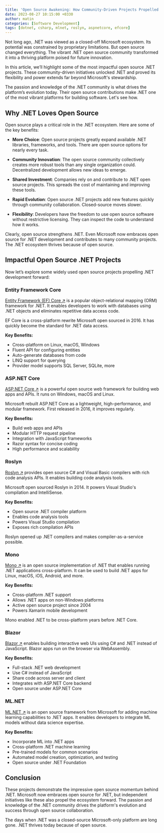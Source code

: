 ```yaml
---
title: 'Open Source Awakening: How Community-Driven Projects Propelled .NET to Greatness'
date: 2023-08-27 10:15:00 +0330
author: matin
categories: [Software Development]
tags: [dotnet, csharp, mlnet, roslyn, aspnetcore, efcore]
---
```


Not long ago, .NET was viewed as a closed-off Microsoft ecosystem. Its potential was constrained by proprietary limitations. But open source changed everything. The vibrant .NET open source community transformed it into a thriving platform poised for future innovation.

In this article, we’ll highlight some of the most impactful open source .NET projects. These community-driven initiatives unlocked .NET and proved its flexibility and power extends far beyond Microsoft's stewardship.

The passion and knowledge of the .NET community is what drives the platform’s evolution today. Their open source contributions make .NET one of the most vibrant platforms for building software. Let's see how.

## Why .NET Loves Open Source

Open source plays a critical role in the .NET ecosystem. Here are some of the key benefits:

- **More Choice**: Open source projects greatly expand available .NET libraries, frameworks, and tools. There are open source options for nearly every task.

- **Community Innovation**: The open source community collectively creates more robust tools than any single organization could. Decentralized development allows new ideas to emerge.

- **Shared Investment**: Companies rely on and contribute to .NET open source projects. This spreads the cost of maintaining and improving these tools.

- **Rapid Evolution**: Open source .NET projects add new features quickly through community collaboration. Closed-source moves slower.

- **Flexibility**: Developers have the freedom to use open source software without restrictive licensing. They can inspect the code to understand how it works.

Clearly, open source strengthens .NET. Even Microsoft now embraces open source for .NET development and contributes to many community projects. The .NET ecosystem thrives because of open source.

## Impactful Open Source .NET Projects

Now let’s explore some widely used open source projects propelling .NET development forward:

### Entity Framework Core

[Entity Framework (EF) Core ↗](https://docs.microsoft.com/en-us/ef/core/) is a popular object-relational mapping (ORM) framework for .NET. It enables developers to work with databases using .NET objects and eliminates repetitive data access code.

EF Core is a cross-platform rewrite Microsoft open sourced in 2016. It has quickly become the standard for .NET data access.

**Key Benefits:**

- Cross-platform on Linux, macOS, Windows
- Fluent API for configuring entities
- Auto-generate databases from code
- LINQ support for querying
- Provider model supports SQL Server, SQLite, more

### ASP.NET Core

[ASP.NET Core ↗](https://dotnet.microsoft.com/apps/aspnet) is a powerful open source web framework for building web apps and APIs. It runs on Windows, macOS and Linux.

Microsoft rebuilt ASP.NET Core as a lightweight, high-performance, and modular framework. First released in 2016, it improves regularly.

**Key Benefits:**

- Build web apps and APIs
- Modular HTTP request pipeline
- Integration with JavaScript frameworks
- Razor syntax for concise coding
- High performance and scalability

### Roslyn

[Roslyn ↗](https://github.com/dotnet/roslyn) provides open source C# and Visual Basic compilers with rich code analysis APIs. It enables building code analysis tools.

Microsoft open sourced Roslyn in 2014. It powers Visual Studio's compilation and IntelliSense.

**Key Benefits:**

- Open source .NET compiler platform
- Enables code analysis tools
- Powers Visual Studio compilation
- Exposes rich compilation APIs

Roslyn opened up .NET compilers and makes compiler-as-a-service possible.

### Mono

[Mono ↗](https://www.mono-project.com/) is an open source implementation of .NET that enables running .NET applications cross-platform. It can be used to build .NET apps for Linux, macOS, iOS, Android, and more.

**Key Benefits:**

- Cross-platform .NET support
- Allows .NET apps on non-Windows platforms
- Active open source project since 2004
- Powers Xamarin mobile development

Mono enabled .NET to be cross-platform years before .NET Core.

### Blazor

[Blazor ↗](https://dotnet.microsoft.com/apps/aspnet/web-apps/blazor) enables building interactive web UIs using C# and .NET instead of JavaScript. Blazor apps run on the browser via WebAssembly.

**Key Benefits:**

- Full-stack .NET web development
- Use C# instead of JavaScript
- Share code across server and client
- Integrates with ASP.NET Core backend
- Open source under ASP.NET Core

### ML.NET

[ML.NET ↗](https://dotnet.microsoft.com/apps/machinelearning-ai/ml-dotnet) is an open source framework from Microsoft for adding machine learning capabilities to .NET apps. It enables developers to integrate ML models without data science expertise.

**Key Benefits:**

- Incorporate ML into .NET apps
- Cross-platform .NET machine learning
- Pre-trained models for common scenarios
- Automated model creation, optimization, and testing
- Open source under .NET Foundation

## Conclusion

These projects demonstrate the impressive open source momentum behind .NET. Microsoft now embraces open source for .NET, but independent initiatives like these also propel the ecosystem forward. The passion and knowledge of the .NET community drives the platform's evolution and success through open source collaboration.

The days when .NET was a closed-source Microsoft-only platform are long gone. .NET thrives today because of open source.